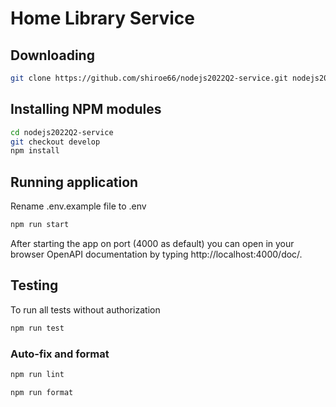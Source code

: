 # Home Library Service

## Downloading

```bash
git clone https://github.com/shiroe66/nodejs2022Q2-service.git nodejs2022Q2-service
```

## Installing NPM modules

```bash
cd nodejs2022Q2-service
git checkout develop
npm install
```

## Running application

Rename .env.example file to .env

```bash
npm run start
```

After starting the app on port (4000 as default) you can open
in your browser OpenAPI documentation by typing http://localhost:4000/doc/.

## Testing

To run all tests without authorization

```bash
npm run test
```

### Auto-fix and format

```bash
npm run lint
```

```bash
npm run format
```

